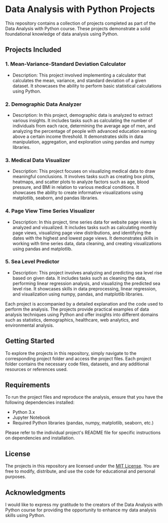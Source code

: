 # Data Analysis with Python Projects

This repository contains a collection of projects completed as part of the Data Analysis with Python course. These projects demonstrate a solid foundational knowledge of data analysis using Python.

## Projects Included

### 1. Mean-Variance-Standard Deviation Calculator
   - Description: This project involved implementing a calculator that calculates the mean, variance, and standard deviation of a given dataset. It showcases the ability to perform basic statistical calculations using Python.

### 2. Demographic Data Analyzer
   - Description: In this project, demographic data is analyzed to extract various insights. It includes tasks such as calculating the number of individuals from each race, determining the average age of men, and analyzing the percentage of people with advanced education earning above a certain income threshold. It demonstrates skills in data manipulation, aggregation, and exploration using pandas and numpy libraries.

### 3. Medical Data Visualizer
   - Description: This project focuses on visualizing medical data to draw meaningful conclusions. It involves tasks such as creating box plots, heatmaps, and scatter plots to analyze factors such as age, blood pressure, and BMI in relation to various medical conditions. It showcases the ability to create informative visualizations using matplotlib, seaborn, and pandas libraries.

### 4. Page View Time Series Visualizer
   - Description: In this project, time series data for website page views is analyzed and visualized. It includes tasks such as calculating monthly page views, visualizing page view distributions, and identifying the dates with the highest and lowest page views. It demonstrates skills in working with time series data, data cleaning, and creating visualizations using pandas and matplotlib.

### 5. Sea Level Predictor
   - Description: This project involves analyzing and predicting sea level rise based on given data. It includes tasks such as cleaning the data, performing linear regression analysis, and visualizing the predicted sea level rise. It showcases skills in data preprocessing, linear regression, and visualization using numpy, pandas, and matplotlib libraries.

Each project is accompanied by a detailed explanation and the code used to perform the analysis. The projects provide practical examples of data analysis techniques using Python and offer insights into different domains such as statistics, demographics, healthcare, web analytics, and environmental analysis.

## Getting Started

To explore the projects in this repository, simply navigate to the corresponding project folder and access the project files. Each project folder contains the necessary code files, datasets, and any additional resources or references used.

## Requirements

To run the project files and reproduce the analysis, ensure that you have the following dependencies installed:

- Python 3.x
- Jupyter Notebook
- Required Python libraries (pandas, numpy, matplotlib, seaborn, etc.)

Please refer to the individual project's README file for specific instructions on dependencies and installation.

## License

The projects in this repository are licensed under the [MIT License](LICENSE). You are free to modify, distribute, and use the code for educational and personal purposes.

## Acknowledgments

I would like to express my gratitude to the creators of the Data Analysis with Python course for providing the opportunity to enhance my data analysis skills using Python.
